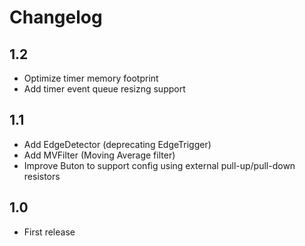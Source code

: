 # Changelog

## 1.2
- Optimize timer memory footprint
- Add timer event queue resizng support

## 1.1
- Add EdgeDetector (deprecating EdgeTrigger)
- Add MVFilter (Moving Average filter)
- Improve Buton to support config using external pull-up/pull-down resistors

## 1.0
- First release
